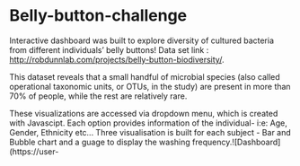 # Belly-button-challenge



Interactive dashboard was built to explore diversity of cultured bacteria from different individuals’ belly buttons! 
Data set link : http://robdunnlab.com/projects/belly-button-biodiversity/. 

This dataset reveals that a small handful of microbial species (also called operational taxonomic units, or OTUs, in the study) 
are present in more than 70% of people, while the rest are relatively rare.

These visualizations are accessed via dropdown menu, which is created with Javascipt.
Each option provides information of the individual- i:e: Age, Gender, Ethnicity etc...
Three visualisation is built for each subject - Bar and Bubble chart and a guage to display the washing frequency.![Dashboard](https://user-
